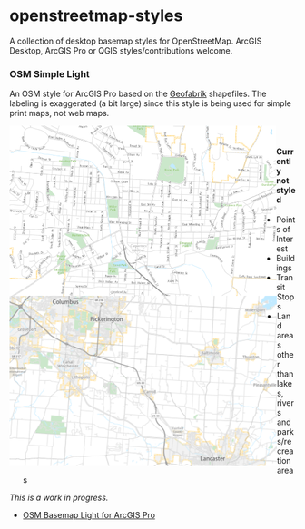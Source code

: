 # openstreetmap-styles
A collection of desktop basemap styles for OpenStreetMap. ArcGIS Desktop, ArcGIS Pro or QGIS styles/contributions welcome.

### OSM Simple Light
An OSM style for ArcGIS Pro based on the [Geofabrik](http://download.geofabrik.de/north-america.html) shapefiles. The labeling is exaggerated (a bit large) since this style is being used for simple print maps, not web maps.

<img align="left" height="300" src="https://raw.githubusercontent.com/reyemtm/openstreetmap-styles/main/osm_simple_light_2.png" alt="Map Image Detail">
<img align="left" height="300" src="https://raw.githubusercontent.com/reyemtm/openstreetmap-styles/main/osm_simple_light_1.png" alt="Map Image">
<br>

#### Currently not styled 
- Points of Interest
- Buildings
- Transit Stops
- Land areas other than lakes, rivers and parks/recreation areas

*This is a work in progress.*

- [OSM Basemap Light for ArcGIS Pro](https://github.com/reyemtm/openstreetmap-styles/blob/main/OSM%20Simple%20Light.lyrx)

